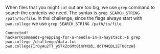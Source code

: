 When files that you might `cat` out are too big, we use `grep` command to search the contents we need. The syntax is `grep SEARCH_STRING /path/to/file`. 
In thsi challenge, since the flags always start with `pwn.college` we use `grep SEARCH_STRING /path/to/file`.
```
Connected!
hacker@commands~grepping-for-a-needle-in-a-haystack:~$ grep pwn.college /challenge/data.txt
pwn.college{IrOyAu2TT_y57kZc6Mt0iXPMQdL.ddTM4QDL2ETO0czW}
```
